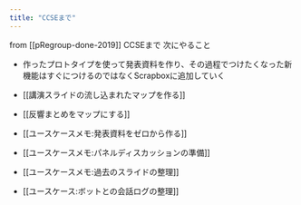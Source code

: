 ```yaml
---
title: "CCSEまで"
---
```


from [[pRegroup-done-2019]]
CCSEまで
次にやること
- 作ったプロトタイプを使って発表資料を作り、その過程でつけたくなった新機能はすぐにつけるのではなくScrapboxに追加していく

- [[講演スライドの流し込まれたマップを作る]]
- [[反響まとめをマップにする]]

- [[ユースケースメモ:発表資料をゼロから作る]]
- [[ユースケースメモ:パネルディスカッションの準備]]
- [[ユースケースメモ:過去のスライドの整理]]
- [[ユースケース:ボットとの会話ログの整理]]

